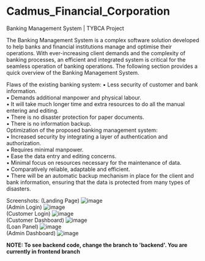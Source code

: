 # Cadmus_Financial_Corporation
Banking Management System | TYBCA Project

The Banking Management System is a complex software solution developed to help 
banks and financial institutions manage and optimise their operations. With ever-increasing client demands and the complexity of banking processes, an efficient 
and integrated system is critical for the seamless operation of banking operations.
The following section provides a quick overview of the Banking Management 
System.  

Flaws of the existing banking system:
  ▪ Less security of customer and bank information.  
  ▪ Demands additional manpower and physical labour.  
  ▪ It will take much longer time and extra resources to do all the manual 
entering and editing.  
  ▪ There is no disaster protection for paper documents.  
  ▪ There is no information backup.  
Optimization of the proposed banking management system:  
  ▪ Increased security by integrating a layer of authentication and authorization.  
  ▪ Requires minimal manpower.  
  ▪ Ease the data entry and editing concerns.  
  ▪ Minimal focus on resources necessary for the maintenance of data.  
  ▪ Comparatively reliable, adaptable and efficient.  
  ▪ There will be an automatic backup mechanism in place for the client and bank information, ensuring that the data is protected from many types of disasters.  
  
    
      
Screenshots:
(Landing Page)
![image](https://github.com/Sharvil18/Cadmus_Financial_Corporation/assets/101722467/867d8c72-2110-405d-8e96-94c70aceb87e)  
(Admin Login)
![image](https://github.com/Sharvil18/Cadmus_Financial_Corporation/assets/101722467/3ef14616-cf4d-4735-a424-a9b3e0a6096c)  
(Customer Login)
![image](https://github.com/Sharvil18/Cadmus_Financial_Corporation/assets/101722467/635e6ef3-c2ad-468f-a1f4-ccb2a9094f43)  
(Customer Dashboard)
![image](https://github.com/Sharvil18/Cadmus_Financial_Corporation/assets/101722467/8876cae5-8e58-43c1-94da-5aeedc39395f)  
(Loan Panel)
![image](https://github.com/Sharvil18/Cadmus_Financial_Corporation/assets/101722467/f307e75e-3fd0-47f5-a9d4-13bcb48c531c)  
(Admin Dashboard)
![image](https://github.com/Sharvil18/Cadmus_Financial_Corporation/assets/101722467/d846082b-299d-482a-93a0-9f335f7717c9)
  
  
  
<b>NOTE: To see backend code, change the branch to 'backend'. You are currently in frontend branch</b>

 
